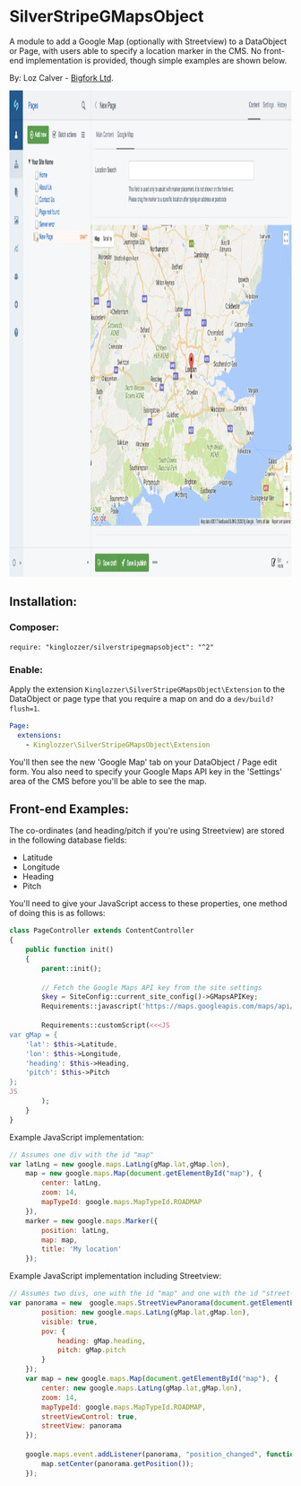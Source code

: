 # SilverStripeGMapsObject

A module to add a Google Map (optionally with Streetview) to a DataObject or Page, with users able to specify a location marker in the CMS. No front-end implementation is provided, though simple examples are shown below.

By:
Loz Calver - [Bigfork Ltd](http://www.bigfork.co.uk/).

<img src="screenshots/screen.png" width="1252" height="867" alt="" />

## Installation:

### Composer:

```
require: "kinglozzer/silverstripegmapsobject": "^2"
```

### Enable:

Apply the extension `Kinglozzer\SilverStripeGMapsObject\Extension` to the DataObject or page type that you require a map on and do a `dev/build?flush=1`.

```yaml
Page:
  extensions:
    - Kinglozzer\SilverStripeGMapsObject\Extension
```

You'll then see the new 'Google Map' tab on your DataObject / Page edit form. You also need to specify your Google Maps API key in the 'Settings' area of the CMS before you'll be able to see the map.

## Front-end Examples:

The co-ordinates (and heading/pitch if you're using Streetview) are stored in the following database fields:

- Latitude
- Longitude
- Heading
- Pitch

You'll need to give your JavaScript access to these properties, one method of doing this is as follows:

```php
class PageController extends ContentController
{
	public function init()
    {
		parent::init();

		// Fetch the Google Maps API key from the site settings
		$key = SiteConfig::current_site_config()->GMapsAPIKey;
		Requirements::javascript('https://maps.googleapis.com/maps/api/js?key='.$key.'&sensor=false');

		Requirements::customScript(<<<JS
var gMap = {
	'lat': $this->Latitude,
	'lon': $this->Longitude,
	'heading': $this->Heading,
	'pitch': $this->Pitch
};
JS
		);
	}
}
```

Example JavaScript implementation:

```js
// Assumes one div with the id "map"
var latLng = new google.maps.LatLng(gMap.lat,gMap.lon),
	map = new google.maps.Map(document.getElementById("map"), {
		center: latLng,
		zoom: 14,
		mapTypeId: google.maps.MapTypeId.ROADMAP
	}),
	marker = new google.maps.Marker({
		position: latLng,
		map: map,
		title: 'My location'
	});
```

Example JavaScript implementation including Streetview:

```js
// Assumes two divs, one with the id "map" and one with the id "street-view"
var panorama = new  google.maps.StreetViewPanorama(document.getElementById("street-view"), {
		position: new google.maps.LatLng(gMap.lat,gMap.lon),
		visible: true,
		pov: {
			heading: gMap.heading,
			pitch: gMap.pitch
		}
	});
	var map = new google.maps.Map(document.getElementById("map"), {
		center: new google.maps.LatLng(gMap.lat,gMap.lon),
		zoom: 14,
		mapTypeId: google.maps.MapTypeId.ROADMAP,
		streetViewControl: true,
		streetView: panorama
	});

	google.maps.event.addListener(panorama, "position_changed", function() {
		map.setCenter(panorama.getPosition());
	});
```
